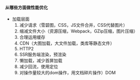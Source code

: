 #### 从哪些方面做性能优化
* 加载层面
  1. 减少请求（雪碧图，CSS，JS文件合并，CSS代替图片）
  2. 缩减文件大小（资源压缩，Webpack，GZip压缩，图片压缩）
  3. 合理运用缓存
  4. CDN（大图加载，大文件加载，类库等静态文件）
  5. HTTP2
  6. SSR服务端渲染，预渲染
  7. 懒加载，减少首屏加载
  8. 减少回流，使用定位
  9.  对操作量较大的dom操作，用文档碎片操作）DOM
